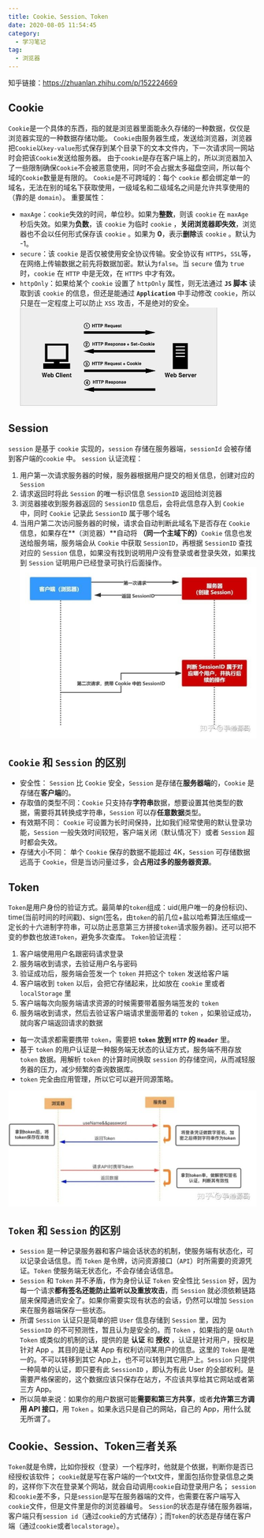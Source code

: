 ```yaml
---
title: Cookie、Session、Token
date: 2020-08-05 11:54:45
category:
  - 学习笔记
tag:
  - 浏览器
---
```


知乎链接：<https://zhuanlan.zhihu.com/p/152224669>

## **Cookie**

`Cookie`是一个具体的东西，指的就是浏览器里面能永久存储的一种数据，仅仅是浏览器实现的一种数据存储功能。
`Cookie`由服务器生成，发送给浏览器，浏览器把`Cookie`以`key-value`形式保存到某个目录下的文本文件内，下一次请求同一网站时会把该`Cookie`发送给服务器。
由于`cookie`是存在客户端上的，所以浏览器加入了一些限制确保`Cookie`不会被恶意使用，同时不会占据太多磁盘空间，所以每个域的`Cookie`数量是有限的。
`Cookie`是不可跨域的：每个 `cookie` 都会绑定单一的域名，无法在别的域名下获取使用，一级域名和二级域名之间是允许共享使用的（靠的是 `domain`）。
重要属性：

-   `maxAge`：`cookie`失效的时间，单位秒。如果为**整数**，则该 `cookie` 在 `maxAge` 秒后失效。如果为**负数**，该 `cookie` 为临时 `cookie` ，**关闭浏览器即失效**，浏览器也不会以任何形式保存该 `cookie` 。如果为 **0**，表示**删除**该 `cookie` 。默认为 -1。
-   `secure`：该 `cookie` 是否仅被使用安全协议传输。安全协议有 `HTTPS`，`SSL`等，在网络上传输数据之前先将数据加密。默认为`false`。当 `secure` 值为 `true` 时，`cookie` 在 `HTTP` 中是无效，在 `HTTPS` 中才有效。
-   `httpOnly`：如果给某个 `cookie` 设置了 `httpOnly` 属性，则无法通过 **`JS` 脚本** 读取到该 `cookie` 的信息，但还是能通过 **`Application`** 中手动修改 `cookie`，所以只是在一定程度上可以防止 `XSS` 攻击，不是绝对的安全。
![image-20220627104652214](./img/image-20220627104652214.png)

## **Session**

`session` 是基于 `cookie` 实现的，`session` 存储在服务器端，`sessionId` 会被存储到客户端的`cookie` 中。
`session` 认证流程：

1.  用户第一次请求服务器的时候，服务器根据用户提交的相关信息，创建对应的 `Session`
2.  请求返回时将此 `Session` 的唯一标识信息 `SessionID` 返回给浏览器
3.  浏览器接收到服务器返回的 `SessionID` 信息后，会将此信息存入到 `Cookie` 中，同时 `Cookie` 记录此 `SessionID` 属于哪个域名
4.  当用户第二次访问服务器的时候，请求会自动判断此域名下是否存在 `Cookie` 信息，如果存在**（浏览器）**自动将 **（同一个主域下的）**`Cookie` 信息也发送给服务端，服务端会从 `Cookie` 中获取 `SessionID`，再根据 `SessionID` 查找对应的 `Session` 信息，如果没有找到说明用户没有登录或者登录失效，如果找到 `Session` 证明用户已经登录可执行后面操作。
![image-20220627104724151](./img/image-20220627104724151.png)

## **`Cookie` 和 `Session` 的区别**

-   安全性： `Session` 比 `Cookie` 安全，`Session` 是存储在**服务器端**的，`Cookie` 是存储在**客户端**的。
-   存取值的类型不同：`Cookie` 只支持存**字符串**数据，想要设置其他类型的数据，需要将其转换成字符串，`Session` 可以存**任意数据**类型。
-   有效期不同： `Cookie` 可设置为长时间保持，比如我们经常使用的默认登录功能，`Session` 一般失效时间较短，客户端关闭（默认情况下）或者 `Session` 超时都会失效。
-   存储大小不同： 单个 `Cookie` 保存的数据不能超过 4K，`Session` 可存储数据远高于 `Cookie`，但是当访问量过多，会**占用过多的服务器资源**。

## **Token**

`Token`是用户身份的验证方式。最简单的`token`组成：uid(用户唯一的身份标识)、time(当前时间的时间戳)、sign(签名，由`token`的前几位+盐以哈希算法压缩成一定长的十六进制字符串，可以防止恶意第三方拼接`token`请求服务器)。还可以把不变的参数也放进`Token`，避免多次查库。
`Token`验证流程：

1.  客户端使用用户名跟密码请求登录
2.  服务端收到请求，去验证用户名与密码
3.  验证成功后，服务端会签发一个 `token` 并把这个 `token` 发送给客户端
4.  客户端收到 `token` 以后，会把它存储起来，比如放在 `cookie` 里或者 `localStorage` 里
5.  客户端每次向服务端请求资源的时候需要带着服务端签发的 `token`
6.  服务端收到请求，然后去验证客户端请求里面带着的 `token` ，如果验证成功，就向客户端返回请求的数据

-   每一次请求都需要携带 `token`，需要把 **`token` 放到 `HTTP` 的 `Header`** 里。
-   基于 `token` 的用户认证是一种服务端无状态的认证方式，服务端不用存放 `token` 数据。用解析 `token` 的计算时间换取 `session` 的存储空间，从而减轻服务器的压力，减少频繁的查询数据库。
-   `token` 完全由应用管理，所以它可以避开同源策略。

![image-20220627104828914](./img/image-20220627104828914.png)

## **`Token` 和 `Session` 的区别**

-   `Session` 是一种记录服务器和客户端会话状态的机制，使服务端有状态化，可以记录会话信息。而 `Token` 是令牌，访问资源接口（`API`）时所需要的资源凭证。`Token` 使服务端无状态化，不会存储会话信息。
-   `Session` 和 `Token` 并不矛盾，作为身份认证 `Token` 安全性比 `Session` 好，因为每一个请求**都有签名还能防止监听以及重放攻击**，而 `Session` 就必须依赖链路层来保障通讯安全了。如果你需要实现有状态的会话，仍然可以增加 `Session` 来在服务器端保存一些状态。
-   所谓 `Session` 认证只是简单的把 `User` 信息存储到 `Session` 里，因为 `SessionID` 的不可预测性，暂且认为是安全的。而 `Token` ，如果指的是 `OAuth Token` 或类似的机制的话，提供的是 **认证** 和 **授权** ，认证是针对用户，授权是针对 App 。其目的是让某 App 有权利访问某用户的信息。这里的 `Token` 是唯一的。不可以转移到其它 App上，也不可以转到其它用户上。`Session` 只提供一种简单的认证，即只要有此 `SessionID` ，即认为有此 User 的全部权利。是需要严格保密的，这个数据应该只保存在站方，不应该共享给其它网站或者第三方 App。
-   所以简单来说：如果你的用户数据可能**需要和第三方共享**，或者**允许第三方调用 API 接口**，用 `Token` 。如果永远只是自己的网站，自己的 App，用什么就无所谓了。

## **Cookie、Session、Token三者关系**

`Token`就是令牌，比如你授权（登录）一个程序时，他就是个依据，判断你是否已经授权该软件；
`cookie`就是写在客户端的一个txt文件，里面包括你登录信息之类的，这样你下次在登录某个网站，就会自动调用`cookie`自动登录用户名；
`session`和`cookie`差不多，只是`session`是写在服务器端的文件，也需要在客户端写入`cookie`文件，但是文件里是你的浏览器编号。
`Session`的状态是存储在服务器端，客户端只有`session id`（通过`cookie`的方式储存）；而`Token`的状态是存储在客户端（通过`cookie`或者`localstorage`）。
